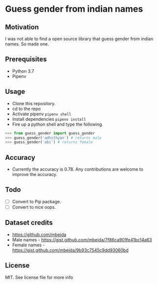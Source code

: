 # Guess gender from indian names


## Motivation
I was not able to find a open source library that guess
gender from indian names. So made one.

## Prerequisites
- Python 3.7
- Pipenv

## Usage
- Clone this repository.
- cd to the repo
- Activate pipenv `pipenv shell`
- Install dependencies `pipenv install`
- Fire up a python shell and type the following.
```python
>>> from guess_gender import guess_gender
>>> guess_gender('adhithyan') # returns male
>>> guess_gender('abi') # returns female
```

## Accuracy
- Currently the accuracy is 0.78. Any contributions are welcome
to improve the accuracy.

## Todo
- [ ] Convert to Pip package.
- [ ] Convert to nice oops.

## Dataset credits
- <https://github.com/mbejda>
- Male names - <https://gist.github.com/mbejda/7f86ca901fe41bc14a63>
- Female names - <https://gist.github.com/mbejda/9b93c7545c9dd93060bd>

## License
MIT. See license file for more info
